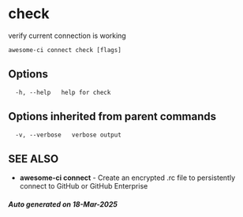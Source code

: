 # check

verify current connection is working

```
awesome-ci connect check [flags]
```

## Options

```
  -h, --help   help for check
```

## Options inherited from parent commands

```
  -v, --verbose   verbose output
```

## SEE ALSO

* **awesome-ci connect**	 - Create an encrypted .rc file to persistently connect to GitHub or GitHub Enterprise

##### Auto generated on 18-Mar-2025
